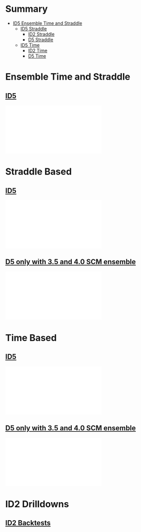 # Summary
* [ID5 Ensemble Time and Straddle](#id5)
	* [ID5 Straddle](#id5-1)
		* [ID2 Straddle](id2.md#id2)
		* [D5 Straddle](#d5-only-with-35-and-40-scm-ensemble)
	* [ID5 Time](#id5-2)
		* [ID2 Time](id2.md#id2-1)
		* [D5 Time](#d5-only-with-35-and-40-scm-ensemble-1)


# Ensemble Time and Straddle
## [ID5](/zerodte_ensemble/id2_opposing/straddle_time_with_opposing_2022/dailyReturns.csv)

<iframe frameborder="0" id="iframe1" src="/backtests/zerodte_ensemble/id2_opposing/straddle_time_with_opposing_2022/plPlot.html"></iframe>

<script>
	let iframe1 = document.querySelector("#iframe1");

	iframe1.addEventListener('load', function() {
		iframe1.style.height = (iframe1.contentDocument.body.scrollHeight *1.1) + 'px';
		iframe1.style.width = (iframe1.contentDocument.body.scrollWidth *1.1) + 'px';
	});	
</script>

# Straddle Based
## [ID5](/zerodte_ensemble/id2_opposing/straddle_with_opposing_2022/dailyReturns.csv)

<iframe frameborder="0" id="iframe2" src="/backtests/zerodte_ensemble/id2_opposing/straddle_with_opposing_2022/plPlot.html"></iframe>

<script>
	let iframe2 = document.querySelector("#iframe2");

	iframe2.addEventListener('load', function() {
		iframe2.style.height = (iframe2.contentDocument.body.scrollHeight *1.1) + 'px';
		iframe2.style.width = (iframe2.contentDocument.body.scrollWidth *1.1) + 'px';
	});	
</script>

## [D5 only with 3.5 and 4.0 SCM ensemble](/zerodte/opposing/prod_no_pulsing_di_scm_4.5_5_straddle_2022/dailyReturns.csv)

<iframe frameborder="0" id="iframe3" src="/backtests/zerodte/opposing/prod_no_pulsing_di_scm_4.5_5_straddle_2022/plPlot.html"></iframe>

<script>
	let iframe3 = document.querySelector("#iframe3");

	iframe3.addEventListener('load', function() {
		iframe3.style.height = (iframe3.contentDocument.body.scrollHeight *1.1) + 'px';
		iframe3.style.width = (iframe3.contentDocument.body.scrollWidth *1.1) + 'px';
	});	
</script>


# Time Based
## [ID5](/zerodte_ensemble/id2_opposing/time_with_opposing_2022/dailyReturns.csv)

<iframe frameborder="0" id="iframe4" src="/backtests/zerodte_ensemble/id2_opposing/time_with_opposing_2022/plPlot.html"></iframe>

<script>
	let iframe4 = document.querySelector("#iframe4");

	iframe4.addEventListener('load', function() {
		iframe4.style.height = (iframe4.contentDocument.body.scrollHeight *1.1) + 'px';
		iframe4.style.width = (iframe4.contentDocument.body.scrollWidth *1.1) + 'px';
	});	
</script>

## [D5 only with 3.5 and 4.0 SCM ensemble](/zerodte/opposing/prod_no_pulsing_di_scm_4.5_2022/dailyReturns.csv)

<iframe frameborder="0" id="iframe5" 
src="/backtests/zerodte/opposing/prod_no_pulsing_di_scm_4.5_5_2022/plPlot.html"></iframe>

<script>
	let iframe5 = document.querySelector("#iframe5");

	iframe5.addEventListener('load', function() {
		iframe5.style.height = (iframe5.contentDocument.body.scrollHeight *1.1) + 'px';
		iframe5.style.width = (iframe5.contentDocument.body.scrollWidth *1.1) + 'px';
	});	
</script>

# ID2 Drilldowns
## [ID2 Backtests](id2.md)
